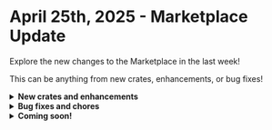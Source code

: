 # April 25th, 2025 - Marketplace Update

Explore the new changes to the Marketplace in the last week!

This can be anything from new crates, enhancements, or bug fixes!

<details>

<summary><strong>New crates and enhancements</strong></summary>

* SuperOps RMM Support
* Detect Duplicate Accounts

</details>

<details>

<summary><strong>Bug fixes and chores</strong></summary>



* Amend Calendar Permission on User
  * Add support for localized calendar names via org var `localized_calendar_name`
  * Updated note aliases for clarity and consistency
* Billing Count Report
  * Updated integration outputs to fix "Actual Sentinelonesku" value always evaluating to null
* Deactivate ConnectWise PSA Contacts when their Company is Deactivated
  * Fixed missing `CTX.` in list comprehension jinja, which prevented contact disabling
* Google: User Offboarding
  * Changed form field from Date to Date Time
* Google: User Onboarding
  * Added inputs: first\_name, last\_name, email\_domain, username, etc.
* Identify Users in Bypass Mode
  * Added `psa_default_board_id` var to board input on create ticket task
* M365: Alert on New Admin Accounts
  * The ticket was missing the role in the output. This was resolved by changing the role to user.role
* Microsoft: User Offboarding
  * Fixed logging issues in Exchange action that caused subs to fail
  * Added noop fallback and default idp\_config if subworkflow used directly
  * Added subworkflow to determine anchor mailbox fallback value
* Microsoft: User Onboarding
  * Added support to choose a device by name for "Agent Smith: Run Powershell" action
  * Passed in idp\_config to fix the supervisor issue and added the correct company name variable in the inputs for create user
  * Sorted licenses by offerName to ensure the shortest matching name is selected first.
  * Modified jinja to handle CTX.psa\_contact\_location to set to null when getting an empty string input
* \[REWST- TASK] ConnectWise PSA: Update Ticket
  * Updated the task transition sensitivity to 1 (prevs 0) on action (task id in Templates Prod US - 01932b4b705374d3aeb69357bf323677) add\_time\_entry
* \[Rewst Master v2] Get User Licenses with Friendly Names
  * Updated template GUID from: ced5de96-280c-4559-955a-9f70406cc55c to 0195fc31-921c-783d-aaa8-acccc567b69a (cron update). This uses the now automatically update template instead of the one we've be manually updating.
* Report on Disabled M365 Users with Licenses
  * Fixed ticket filtering via ClosedFlag not working for non-CW PSA
* Reset Locked Accounts
  * Checked box for allow custom input on New Password field
* Rewst: User Onboarding
  * Added failure transition, message prefix standardization, and generic failure messaging in form

</details>

<details>

<summary><strong>Coming soon!</strong></summary>

* SuperOps PSA Support
* Disk Space Monitoring/Alerting
* Acronis Deployment Refactor

</details>

